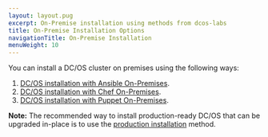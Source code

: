 ```yaml
---
layout: layout.pug
excerpt: On-Premise installation using methods from dcos-labs
title: On-Premise Installation Options
navigationTitle: On-Premise Installation 
menuWeight: 10
---
```


You can install a DC/OS cluster on premises using the following ways:

1. [DC/OS installation with Ansible On-Premises](https://github.com/dcos-labs/ansible-dcos/blob/master/docs/INSTALL_ONPREM.md).
2. [DC/OS installation with Chef On-Premises](https://github.com/dcos-labs/dcos-chef).
3. [DC/OS installation with Puppet On-Premises](https://github.com/dcos-labs/dcos-puppet).

 **Note:** The recommended way to install production-ready DC/OS that can be upgraded in-place is to use the [production installation](/1.11/installing/production/installation/) method.